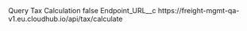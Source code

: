 <?xml version="1.0" encoding="UTF-8"?>
<CustomMetadata xmlns="http://soap.sforce.com/2006/04/metadata" xmlns:xsi="http://www.w3.org/2001/XMLSchema-instance" xmlns:xsd="http://www.w3.org/2001/XMLSchema">
    <label>Query Tax Calculation</label>
    <protected>false</protected>
    <values>
        <field>Endpoint_URL__c</field>
        <value xsi:type="xsd:string">https://freight-mgmt-qa-v1.eu.cloudhub.io/api/tax/calculate</value>
    </values>
</CustomMetadata>
